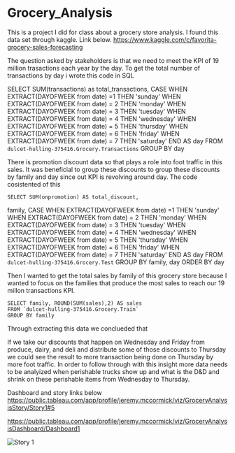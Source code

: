 # Grocery_Analysis
This is a project I did for class about a grocery store analysis. I found this data set through kaggle. Link below. 
https://www.kaggle.com/c/favorita-grocery-sales-forecasting


The question asked by stakeholders is that we need to meet the KPI of 19 million trasactions each year by the day. To get the total number of transactions by day i wrote this code in SQL 

  SELECT 
  SUM(transactions) as total_transactions,
    CASE WHEN EXTRACT(DAYOFWEEK from date) =1 THEN 'sunday' 
    WHEN EXTRACT(DAYOFWEEK from date) = 2 THEN 'monday'
    WHEN EXTRACT(DAYOFWEEK from date) = 3 THEN 'tuesday'
    WHEN EXTRACT(DAYOFWEEK from date) = 4 THEN 'wednesday'
    WHEN EXTRACT(DAYOFWEEK from date) = 5 THEN 'thursday'
    WHEN EXTRACT(DAYOFWEEK from date) = 6 THEN 'friday'
    WHEN EXTRACT(DAYOFWEEK from date) = 7 THEN 'saturday'
    END AS day
  FROM `dulcet-hulling-375416.Grocery.Transactions`
  GROUP BY day

  There is promotion discount data so that plays a role into foot traffic in this sales. It was beneficial to group these discounts to group these discounts by family and day since out KPI is revolving around day. The code cosistented of this 
  
    SELECT SUM(onpromotion) AS total_discount, 
  family,
    CASE WHEN EXTRACT(DAYOFWEEK from date) =1 THEN 'sunday' 
    WHEN EXTRACT(DAYOFWEEK from date) = 2 THEN 'monday'
    WHEN EXTRACT(DAYOFWEEK from date) = 3 THEN 'tuesday'
    WHEN EXTRACT(DAYOFWEEK from date) = 4 THEN 'wednesday'
    WHEN EXTRACT(DAYOFWEEK from date) = 5 THEN 'thursday'
    WHEN EXTRACT(DAYOFWEEK from date) = 6 THEN 'friday'
    WHEN EXTRACT(DAYOFWEEK from date) = 7 THEN 'saturday'
    END AS day
  FROM `dulcet-hulling-375416.Grocery.Test`
  GROUP BY family, day
  ORDER BY day



  Then I wanted to get the total sales by family of this grocery store because I wanted to focus on the families that produce the most sales to reach our 19 millon transactions KPI. 

    SELECT family, ROUND(SUM(sales),2) AS sales
    FROM `dulcet-hulling-375416.Grocery.Train`
    GROUP BY family

Through extracting this data we conclueded that 

If we take our discounts that happen on Wednesday and Friday from produce, dairy, and deli and distribute some of those discounts to Thursday we could see the result to more transaction being done on Thursday by more foot traffic. In order to follow through with this insight more data needs to be analyized when perishable trucks show up and what is the D&D and shrink on these perishable items from Wednesday to Thursday.


Dashboard and story links below 
https://public.tableau.com/app/profile/jeremy.mccormick/viz/GroceryAnalysisStory/Story1#5

https://public.tableau.com/app/profile/jeremy.mccormick/viz/GroceryAnalysisDashboard/Dashboard1


![Story 1](https://github.com/SpotMcCormick/Grocery_Analysis/assets/132832823/bac15909-b807-4d07-995d-f55602507030)

    
